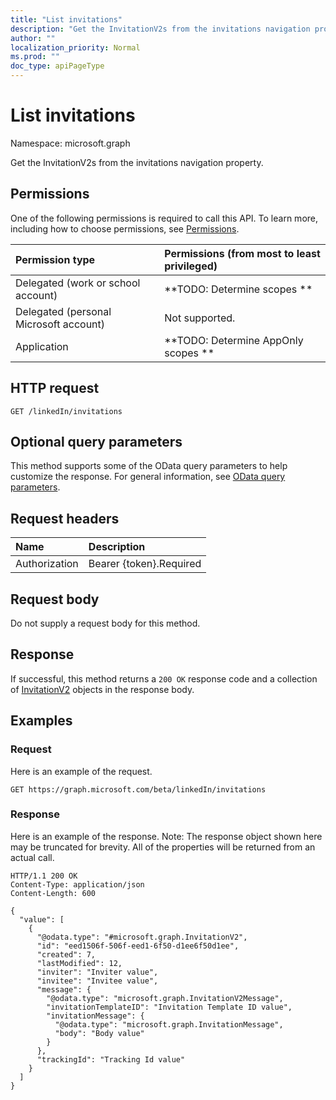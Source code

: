 ```yaml
---
title: "List invitations"
description: "Get the InvitationV2s from the invitations navigation property."
author: ""
localization_priority: Normal
ms.prod: ""
doc_type: apiPageType
---
```


# List invitations

Namespace: microsoft.graph

Get the InvitationV2s from the invitations navigation property.

## Permissions
One of the following permissions is required to call this API. To learn more, including how to choose permissions, see [Permissions](/concepts/permissions-reference.md).

|Permission type|Permissions (from most to least privileged)|
|:---|:---|
|Delegated (work or school account)|**TODO: Determine scopes **|
|Delegated (personal Microsoft account)|Not supported.|
|Application|**TODO: Determine AppOnly scopes **|

## HTTP request
<!-- {
  "blockType": "ignored"
}
-->
``` http
GET /linkedIn/invitations
```

## Optional query parameters
This method supports some of the OData query parameters to help customize the response. For general information, see [OData query parameters](/graph/query-parameters).

## Request headers
|Name|Description|
|:---|:---|
|Authorization|Bearer {token}.Required|

## Request body
Do not supply a request body for this method.

## Response
If successful, this method returns a `200 OK` response code and a collection of [InvitationV2](../resources/invitationv2.md) objects in the response body.

## Examples

### Request
Here is an example of the request.
<!-- {
  "blockType": "request",
  "name": "get_invitationv2"
}
-->
``` http
GET https://graph.microsoft.com/beta/linkedIn/invitations
```

### Response
Here is an example of the response. Note: The response object shown here may be truncated for brevity. All of the properties will be returned from an actual call.
<!-- {
  "blockType": "response",
  "truncated": true,
  "@odata.type": "collection(microsoft.graph.invitationv2)"
}
-->
``` http
HTTP/1.1 200 OK
Content-Type: application/json
Content-Length: 600

{
  "value": [
    {
      "@odata.type": "#microsoft.graph.InvitationV2",
      "id": "eed1506f-506f-eed1-6f50-d1ee6f50d1ee",
      "created": 7,
      "lastModified": 12,
      "inviter": "Inviter value",
      "invitee": "Invitee value",
      "message": {
        "@odata.type": "microsoft.graph.InvitationV2Message",
        "invitationTemplateID": "Invitation Template ID value",
        "invitationMessage": {
          "@odata.type": "microsoft.graph.InvitationMessage",
          "body": "Body value"
        }
      },
      "trackingId": "Tracking Id value"
    }
  ]
}
```

